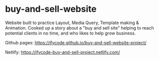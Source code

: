 # buy-and-sell-website
Website built to practice Layout, Media Query, Template making &amp; Animation. Cooked up a story about a "buy and sell site" helping to reach potential clients in no time, and who likes to help grow business.

Github pages:
https://ifycode.github.io/buy-and-sell-website-project/

Netlify:
https://ifycode-buy-and-sell-project.netlify.com/
